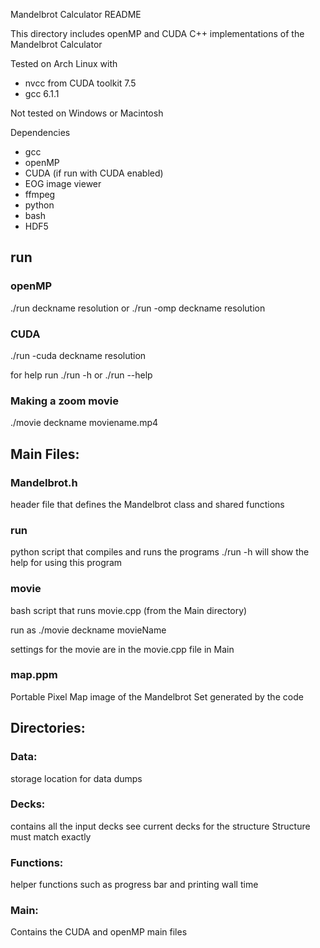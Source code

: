 Mandelbrot Calculator README

This directory includes openMP and CUDA C++ implementations of the Mandelbrot Calculator

Tested on Arch Linux with
* nvcc from CUDA toolkit 7.5
* gcc 6.1.1

Not tested on Windows or Macintosh 
	
Dependencies 
* gcc
* openMP
* CUDA (if run with CUDA enabled)
* EOG image viewer
* ffmpeg 
* python
* bash
* HDF5

## run 	
### openMP
./run deckname resolution or 
./run -omp deckname resolution
	
### CUDA
./run -cuda deckname resolution 
	
for help run ./run -h or ./run --help 

### Making a zoom movie 
./movie deckname moviename.mp4 

## Main Files:

### Mandelbrot.h 
header file that defines the Mandelbrot class and shared functions 
	
### run 
python script that compiles and runs the programs
./run -h will show the help for using this program 
	
### movie
bash script that runs movie.cpp (from the Main directory)
	
run as ./movie deckname movieName 
	
settings for the movie are in the movie.cpp file in Main 

### map.ppm	
Portable Pixel Map image of the Mandelbrot Set generated by the code 

## Directories:
### Data:
storage location for data dumps
	
### Decks:
contains all the input decks
see current decks for the structure
Structure must match exactly 
		
### Functions:
helper functions such as progress bar and printing wall time 

### Main:
Contains the CUDA and openMP main files 
